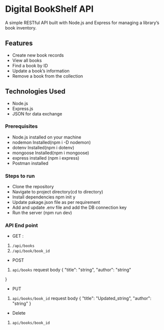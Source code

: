 # Digital BookShelf API
A simple RESTful API built with Node.js and Express for managing a library’s book inventory.

## Features
- Create new book records  
- View all books  
- Find a book by ID  
- Update a book’s information  
- Remove a book from the collection  

## Technologies Used
- Node.js  
- Express.js  
- JSON for data exchange  

### Prerequisites
- Node.js installed on your machine  
- nodemon Installed(npm i -D nodemon)
- dotenv Installed(npm i dotenv)
- mongoose Installed(npm i mongoose)
- express installed (npm i express)
- Postman installed

### Steps to run 
- Clone the repository 
- Navigate to project directory(cd to directory)
- Install dependencies npm init y 
- Update pakage.json file as per requirement
- Add and update .env file and add the DB connection key
- Run the server (npm run dev)

### API End point 
- GET : 
1. `/api/books`
2. `/api/book/book_id`

- POST
1. `api/books`
 request body 
 {
  "title": "string",
  "author": "string"
 
}

- PUT
1. `api/books/book_id`
request body
{
  "title": "Updated_string",
  "author": "string"
}

- Delete
1. `api/books/book_id`